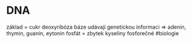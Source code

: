 # DNA
základ = cukr deoxyribóza
báze udávají genetickou informaci
=> adenin, thymin, guanin, eytonin
fosfát = zbytek kyseliny fosforečné
#biologie 